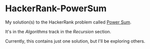 # HackerRank-PowerSum
My solution(s) to the HackerRank problem called <a href="https://www.hackerrank.com/challenges/the-power-sum">Power Sum</a>.

It's in the <i>Algorithms</i> track in the <i>Recursion</i> section.

Currently, this contains just one solution, but I'll be exploring others.
